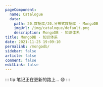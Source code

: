 ```yaml
---
pageComponent: 
  name: Catalogue
  data: 
    path: 20.数据库/20.分布式数据库 - MongoDB
    imgUrl: /img/catalogue/default.png
    description: MongoDB - 知识体系
title: MongoDB - 知识体系
date: 2021-11-25 19:09:10
permalink: /mongodb/
sidebar: false
article: false
comment: false
editLink: false
---
```


::: tip
笔记正在更新的路上... :smile:
:::